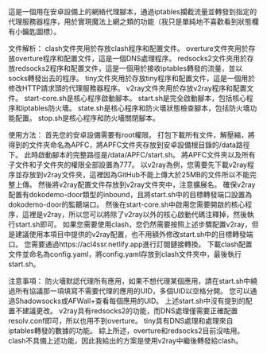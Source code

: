 這是一個用在安卓設備上的網絡代理腳本，通過iptables攔截流量並轉發到指定的代理服務器程序，用於實現魔法上網之類的功能（我只是單純地不喜歡看到狀態欄有小鑰匙圖標）。

文件解析：
clash文件夾用於存放clash程序和配置文件。
overture文件夾用於存放overture程序和配置文件，這是一個DNS處理程序。
redsocks2文件夾用於存放redsocks2程序和配置文件，這是一個用於接收iptables轉發的流量，並以socks轉發出去的程序。
tiny文件夾用於存放tiny程序和配置文件，這是一個用於修改HTTP請求頭的代理服務器程序。
v2ray文件夾用於存放v2ray程序和配置文件。
start-core.sh是核心程序啟動腳本。
start.sh是完全啟動腳本，包括核心程序和iptables防火墻。
state.sh是核心程序和防火墻狀態檢查腳本，包括防火墻功能配置。
stop.sh是核心程序和防火墻關閉腳本。

使用方法：
首先您的安卓設備需要有root權限。
打包下載所有文件，解壓縮，將得到的文件夾命名為APFC，將APFC文件夾存放到安卓設備根目錄的/data路徑下。
此時啟動腳本的完整路徑是/data/APFC/start.sh。
將APFC文件夾以及所有子文件和子文件夾的權限全部設置為777。
以v2ray為例，您需要先下載v2ray程序並存放到v2ray文件夾，這裡因為GitHub不能上傳大於25MB的文件所以不能完整上傳。
然後將v2ray配置文件存放到v2ray文件夾中，注意擴展名。
確保v2ray配置有dokodemo-door類型的inbound，且將start.sh中的目標轉發端口設置為dokodemo-door的監聽端口。
然後在start-core.sh中啟用您需要開啟的核心程序，這裡是v2ray，所以您可以將除了v2ray以外的核心啟動代碼注釋掉，然後執行start.sh即可。
如果您需要使用clash，您仍然需要按照上述步驟配置v2ray，但是建議使用本項目中提供的v2ray配置，也不用額外修改start.sh中的目標轉發端口。
您需要通過https://acl4ssr.netlify.app進行訂閱鏈接轉換。
下載clash配置文件並命名為config.yaml，將config.yaml存放到clash文件夾中，最後執行start.sh。

注意事項：
防火墻默認代理所有應用，如果不想代理某個應用，請在start.sh中繞過所有協議那一項填寫不需要代理的應用的UID，多個UID以空格分開。
您可以通過Shadowsocks或AFWall+查看每個應用的UID。
上述start.sh中沒有提到的配置不建議更改。
v2ray具有redsocks2的功能，而DNS處理僅需要正確配置resolv.conf即可，所以也用不到overture。
tiny具有DNS處理和處理來自iptables轉發的數據的功能。
綜上所述，overture和redsocks2目前沒啥用。
clash不具備上述功能，因此我給出的方案是使用v2ray中繼後轉發給clash。
